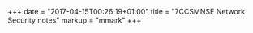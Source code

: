 +++
date = "2017-04-15T00:26:19+01:00"
title = "7CCSMNSE Network Security notes"
markup = "mmark"
+++
